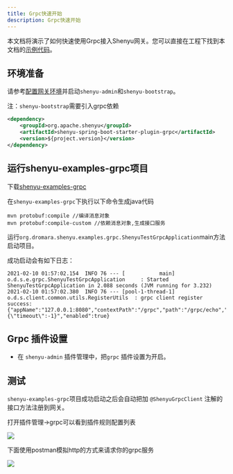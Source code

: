```yaml
---
title: Grpc快速开始
description: Grpc快速开始
---
```


本文档将演示了如何快速使用Grpc接入Shenyu网关。您可以直接在工程下找到本文档的[示例代码](https://github.com/dromara/shenyu/tree/master/shenyu-examples/shenyu-examples-grpc)。

## 环境准备

请参考[配置网关环境](../shenyu-set-up)并启动`shenyu-admin`和`shenyu-bootstrap`。

注：`shenyu-bootstrap`需要引入grpc依赖
```xml
<dependency>
    <groupId>org.apache.shenyu</groupId>
    <artifactId>shenyu-spring-boot-starter-plugin-grpc</artifactId>
    <version>${project.version}</version>
</dependency>
```

## 运行shenyu-examples-grpc项目

下载[shenyu-examples-grpc](https://github.com/dromara/shenyu/tree/master/shenyu-examples/shenyu-examples-grpc)

在`shenyu-examples-grpc`下执行以下命令生成java代码
```shell
mvn protobuf:compile //编译消息对象
mvn protobuf:compile-custom //依赖消息对象,生成接口服务
```

运行`org.dromara.shenyu.examples.grpc.ShenyuTestGrpcApplication`main方法启动项目。

成功启动会有如下日志：
```shell
2021-02-10 01:57:02.154  INFO 76 --- [           main] o.d.s.e.grpc.ShenyuTestGrpcApplication     : Started ShenyuTestGrpcApplication in 2.088 seconds (JVM running for 3.232)
2021-02-10 01:57:02.380  INFO 76 --- [pool-1-thread-1] o.d.s.client.common.utils.RegisterUtils  : grpc client register success: {"appName":"127.0.0.1:8080","contextPath":"/grpc","path":"/grpc/echo","pathDesc":"","rpcType":"grpc","serviceName":"echo.EchoService","methodName":"echo","ruleName":"/grpc/echo","parameterTypes":"echo.EchoRequest,io.grpc.stub.StreamObserver","rpcExt":"{\"timeout\":-1}","enabled":true} 
```

## Grpc 插件设置

* 在 `shenyu-admin` 插件管理中，把`grpc` 插件设置为开启。

## 测试

`shenyu-examples-grpc`项目成功启动之后会自动把加 `@ShenyuGrpcClient` 注解的接口方法注册到网关。

打开插件管理->grpc可以看到插件规则配置列表

![](/img/soul/quick-start/grpc/rule-list.png)

下面使用postman模拟http的方式来请求你的grpc服务

![](/img/soul/quick-start/grpc/postman-test.png)

